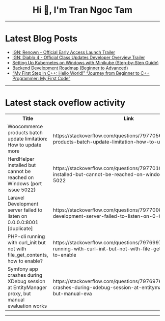 <h1 align="center">Hi 👋, I'm Tran Ngoc Tam</h1>

---

# Latest Blog Posts 
<!-- BLOG-POST-LIST:START -->
- [IGN: Renown - Official Early Access Launch Trailer](https://dev.to/gg_news/ign-renown-official-early-access-launch-trailer-5ac5)
- [IGN: Diablo 4 - Official Class Updates Developer Overview Trailer](https://dev.to/gg_news/ign-diablo-4-official-class-updates-developer-overview-trailer-1e0b)
- [Setting Up Kubernetes on Windows with Minikube &lpar;Step-by-Step Guide&rpar;](https://dev.to/abhishek_korde_31/setting-up-kubernetes-on-windows-with-minikube-step-by-step-guide-460j)
- [Backend Development Roadmap &lpar;Beginner to Advanced&rpar;](https://dev.to/tech_girllll/backend-development-roadmap-beginner-to-advanced-2nja)
- [“My First Step in C++: Hello World!” “Journey from Beginner to C++ Programmer: My First Code”](https://dev.to/asp0766/my-first-step-in-c-hello-worldjourney-from-beginner-to-c-programmer-my-first-code-4l5l)
<!-- BLOG-POST-LIST:END -->

---

# Latest stack oveflow activity
<table>
  <tr><th>Title</th><th>Link</th></tr>
  <!-- STACKOVERFLOW:START --><tr><td>Woocommerce products batch update limitation: How to update more</td><td>https://stackoverflow.com/questions/79770560/woocommerce-products-batch-update-limitation-how-to-update-more</td></tr><tr><td>HerdHelper installed but cannot be reached on Windows &lpar;port issue 5022&rpar;</td><td>https://stackoverflow.com/questions/79770100/herdhelper-installed-but-cannot-be-reached-on-windows-port-issue-5022</td></tr><tr><td>Laravel Development server failed to listen on 0.0.0.0:8001 [duplicate]</td><td>https://stackoverflow.com/questions/79770081/laravel-development-server-failed-to-listen-on-0-0-0-08001</td></tr><tr><td>PHP-cli running with curl_init but not with file_get_contents, how to enable?</td><td>https://stackoverflow.com/questions/79769978/php-cli-running-with-curl-init-but-not-with-file-get-contents-how-to-enable</td></tr><tr><td>Symfony app crashes during XDebug session at EntityManager proxy, but manual evaluation works</td><td>https://stackoverflow.com/questions/79769765/symfony-app-crashes-during-xdebug-session-at-entitymanager-proxy-but-manual-eva</td></tr><!-- STACKOVERFLOW:END -->
</table>

---


